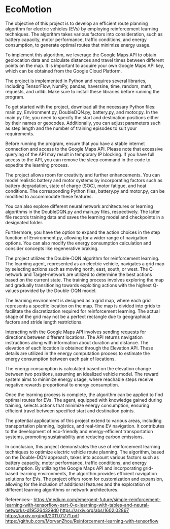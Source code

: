 # EcoMotion

The objective of this project is to develop an efficient route planning algorithm for electric vehicles (EVs) by employing reinforcement learning techniques. The algorithm takes various factors into consideration, such as battery capacity, motor performance, traffic conditions, and energy consumption, to generate optimal routes that minimize energy usage.

To implement this algorithm, we leverage the Google Maps API to obtain geolocation data and calculate distances and travel times between different points on the map. It is important to acquire your own Google Maps API key, which can be obtained from the Google Cloud Platform.

The project is implemented in Python and requires several libraries, including TensorFlow, NumPy, pandas, haversine, time, random, math, requests, and urllib. Make sure to install these libraries before running the program.

To get started with the project, download all the necessary Python files: main.py, Environment.py, DoubleDQN.py, battery.py, and motor.py. In the main.py file, you need to specify the start and destination positions either by their names or geocodes. Additionally, you can adjust parameters such as step length and the number of training episodes to suit your requirements.

Before running the program, ensure that you have a stable internet connection and access to the Google Maps API. Please note that excessive querying of the API may result in temporary IP blocking. If you have full access to the API, you can remove the sleep command in the code to expedite the learning process.

The project allows room for creativity and further enhancements. You can model realistic battery and motor systems by incorporating factors such as battery degradation, state of charge (SOC), motor fatigue, and heat conditions. The corresponding Python files, battery.py and motor.py, can be modified to accommodate these features.

You can also explore different neural network architectures or learning algorithms in the DoubleDQN.py and main.py files, respectively. The latter file records training data and saves the learning model and checkpoints in a designated folder.

Furthermore, you have the option to expand the action choices in the step function of Environment.py, allowing for a wider range of navigation options. You can also modify the energy consumption calculation and consider concepts like regenerative braking.

The project utilizes the Double-DQN algorithm for reinforcement learning. The learning agent, represented as an electric vehicle, navigates a grid map by selecting actions such as moving north, east, south, or west. The Q-network and Target-network are utilized to determine the best actions based on the current state. The training process involves exploring the map and gradually transitioning towards exploiting actions with the highest Q-values provided by the Double-DQN model.

The learning environment is designed as a grid map, where each grid represents a specific location on the map. The map is divided into grids to facilitate the discretization required for reinforcement learning. The actual shape of the grid may not be a perfect rectangle due to geographical factors and stride length restrictions.

Interacting with the Google Maps API involves sending requests for directions between different locations. The API returns navigation instructions along with information about duration and distance. The elevation of each location is obtained through the Elevation API. These details are utilized in the energy computation process to estimate the energy consumption between each pair of locations.

The energy consumption is calculated based on the elevation change between two positions, assuming an idealized vehicle model. The reward system aims to minimize energy usage, where reachable steps receive negative rewards proportional to energy consumption.

Once the learning process is complete, the algorithm can be applied to find optimal routes for EVs. The agent, equipped with knowledge gained during training, selects actions that minimize energy consumption, ensuring efficient travel between specified start and destination points.

The potential applications of this project extend to various areas, including transportation planning, logistics, and real-time EV navigation. It contributes to the development of eco-friendly and energy-efficient transportation systems, promoting sustainability and reducing carbon emissions.

In conclusion, this project demonstrates the use of reinforcement learning techniques to optimize electric vehicle route planning. The algorithm, based on the Double-DQN approach, takes into account various factors such as battery capacity, motor performance, traffic conditions, and energy consumption. By utilizing the Google Maps API and incorporating grid-based learning environments, the algorithm provides efficient navigation solutions for EVs. The project offers room for customization and expansion, allowing for the inclusion of additional features and the exploration of different learning algorithms or network architectures. 

References:-
https://medium.com/emergent-future/simple-reinforcement-learning-with-tensorflow-part-0-q-learning-with-tables-and-neural-networks-d195264329d0
https://arxiv.org/abs/1602.02867
https://arxiv.org/pdf/2011.01771.pdf
https://github.com/MorvanZhou/Reinforcement-learning-with-tensorflow
